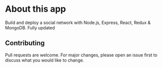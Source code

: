 # About this app
Build and deploy a social network with Node.js, Express, React, Redux & MongoDB. Fully updated

## Contributing
Pull requests are welcome. For major changes, please open an issue first to discuss what you would like to change.
